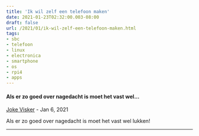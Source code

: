 ```yaml
---
title: 'Ik wil zelf een telefoon maken'
date: 2021-01-23T02:32:00.003-08:00
draft: false
url: /2021/01/ik-wil-zelf-een-telefoon-maken.html
tags: 
- sbc
- telefoon
- linux
- electronica
- smartphone
- os
- rpi4
- apps
---
```


#### Als er zo goed over nagedacht is moet het vast wel...
[Joke Visker](https://www.blogger.com/profile/06179183056635105746 "noreply@blogger.com") - <time datetime="2021-01-23T04:32:18.277-08:00">Jan 6, 2021</time>

Als er zo goed over nagedacht is moet het vast wel lukken!
<hr />

